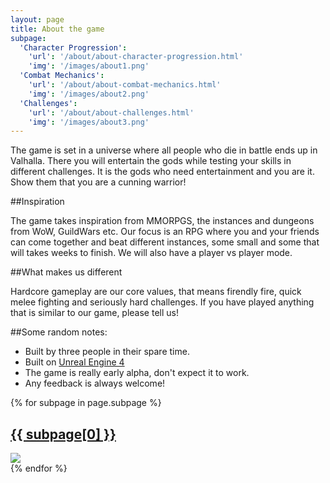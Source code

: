 ```yaml
---
layout: page
title: About the game
subpage:
  'Character Progression': 
    'url': '/about/about-character-progression.html'
    'img': '/images/about1.png'
  'Combat Mechanics': 
    'url': '/about/about-combat-mechanics.html'
    'img': '/images/about2.png'
  'Challenges':
    'url': '/about/about-challenges.html'
    'img': '/images/about3.png'
---
```


The game is set in a universe where all people who die in battle ends up in Valhalla. There you will entertain the gods while testing your skills in different challenges. It is the gods who need entertainment and you are it. Show them that you are a cunning warrior!

##Inspiration

The game takes inspiration from MMORPGS, the instances and dungeons from WoW, GuildWars etc. Our focus is an RPG where you and your friends can come together and beat different instances, some small and some that will takes weeks to finish. We will also have a player vs player mode.

##What makes us different

Hardcore gameplay are our core values, that means firendly fire, quick melee fighting and seriously hard challenges. If you have played anything that is similar to our game, please tell us!

##Some random notes:

* Built by three people in their spare time.
* Built on [Unreal Engine 4](http://unreal.com)
* The game is really early alpha, don't expect it to work.
* Any feedback is always welcome!

<script>
  $.get('http://google.se', (res) => {
    console.log('GOOGLE CALL!', res);
  });
</script>

<nav id="page-sub-nav">
  {% for subpage in page.subpage %}
  	<div class="sub-item" >
	  <a class="link" href="{{base}}{{ subpage[1].url }}#head-anchor">
	  	<h2>{{ subpage[0] }}</h2>
	  	<img src="{{ subpage[1].img }}" />
	  </a>
	</div>
  {% endfor %}
</nav>
